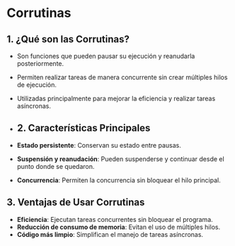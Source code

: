 # Corrutinas

## 1. ¿Qué son las Corrutinas?
- Son funciones que pueden pausar su ejecución y reanudarla posteriormente.
- Permiten realizar tareas de manera concurrente sin crear múltiples hilos de ejecución.
- Utilizadas principalmente para mejorar la eficiencia y realizar tareas asíncronas.
  
- ## 2. Características Principales
- **Estado persistente**: Conservan su estado entre pausas.
- **Suspensión y reanudación**: Pueden suspenderse y continuar desde el punto donde se quedaron.
- **Concurrencia**: Permiten la concurrencia sin bloquear el hilo principal.

## 3. Ventajas de Usar Corrutinas
- **Eficiencia**: Ejecutan tareas concurrentes sin bloquear el programa.
- **Reducción de consumo de memoria**: Evitan el uso de múltiples hilos.
- **Código más limpio**: Simplifican el manejo de tareas asíncronas.
